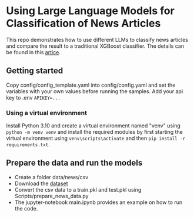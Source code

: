 # Using Large Language Models for Classification of News Articles
This repo demonstrates how to use different LLMs to classify news articles and compare the result to a traditional XGBoost classifier. The details can be found in this [artice](https://medium.com/).

## Getting started

Copy config/config_template.yaml into config/config.yaml and set the variables with your own values before running the samples.
Add your api key to .env `APIKEY=...`

### Using a virtual environment

Install Python 3.10 and create a virtual environment named "venv" using
`python -m venv venv`
and install the required modules by first starting the virtual environment using
`venv\scripts\activate`
and then
`pip install -r requirements.txt`.

## Prepare the data and run the models
* Create a folder data/news/csv
* Download the [dataset](https://www.kaggle.com/datasets/banuprakashv/news-articles-classification-dataset-for-nlp-and-ml)
* Convert the csv data to a train.pkl and test.pkl using Scripts/prepare_news_data.py
* The jupyter-notebook main.ipynb provides an example on how to run the code.



